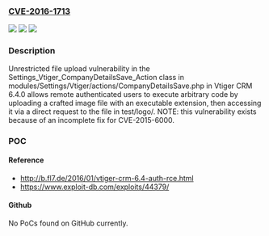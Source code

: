 ### [CVE-2016-1713](https://cve.mitre.org/cgi-bin/cvename.cgi?name=CVE-2016-1713)
![](https://img.shields.io/static/v1?label=Product&message=n%2Fa&color=blue)
![](https://img.shields.io/static/v1?label=Version&message=n%2Fa&color=blue)
![](https://img.shields.io/static/v1?label=Vulnerability&message=n%2Fa&color=brighgreen)

### Description

Unrestricted file upload vulnerability in the Settings_Vtiger_CompanyDetailsSave_Action class in modules/Settings/Vtiger/actions/CompanyDetailsSave.php in Vtiger CRM 6.4.0 allows remote authenticated users to execute arbitrary code by uploading a crafted image file with an executable extension, then accessing it via a direct request to the file in test/logo/.  NOTE: this vulnerability exists because of an incomplete fix for CVE-2015-6000.

### POC

#### Reference
- http://b.fl7.de/2016/01/vtiger-crm-6.4-auth-rce.html
- https://www.exploit-db.com/exploits/44379/

#### Github
No PoCs found on GitHub currently.

